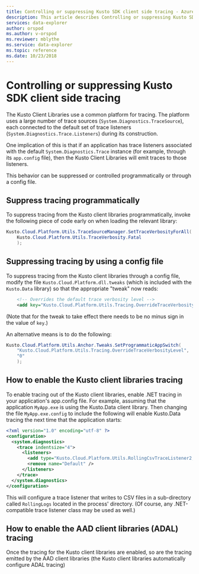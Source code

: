 ```yaml
---
title: Controlling or suppressing Kusto SDK client side tracing - Azure Data Explorer | Microsoft Docs
description: This article describes Controlling or suppressing Kusto SDK client side tracing in Azure Data Explorer.
services: data-explorer
author: orspod
ms.author: v-orspod
ms.reviewer: mblythe
ms.service: data-explorer
ms.topic: reference
ms.date: 10/23/2018
---
```

# Controlling or suppressing Kusto SDK client side tracing

The Kusto Client Libraries use a common platform for tracing. The platform uses a large number
of trace sources (`System.Diagnostics.TraceSource`), each connected to the default set of
trace listeners (`System.Diagnostics.Trace.Listeners`) during its construction.

One implication of this is that if an application has trace listeners associated
with the default `System.Diagnostics.Trace` instance
(for example, through its `app.config` file), then the Kusto Client Libraries will emit traces to
those listeners.

This behavior can be suppressed or controlled programmatically or through
a config file.

## Suppress tracing programmatically

To suppress tracing from the Kusto client libraries programmatically,
invoke the following piece of code early on when loading
the relevant library:

```csharp
Kusto.Cloud.Platform.Utils.TraceSourceManager.SetTraceVerbosityForAll(
    Kusto.Cloud.Platform.Utils.TraceVerbosity.Fatal
    );
```

## Suppressing tracing by using a config file

To suppress tracing from the Kusto client libraries through
a config file, modify the file `Kusto.Cloud.Platform.dll.tweaks`
(which is included with the `Kusto.Data` library) so that the
appropriate "tweak" now reads:

```xml
    <!-- Overrides the default trace verbosity level -->
    <add key="Kusto.Cloud.Platform.Utils.Tracing.OverrideTraceVerbosityLevel" value="0" />
```

(Note that for the tweak to take effect there needs to be no
minus sign in the value of `key`.)

An alternative means is to do the following:

```csharp
Kusto.Cloud.Platform.Utils.Anchor.Tweaks.SetProgrammaticAppSwitch(
    "Kusto.Cloud.Platform.Utils.Tracing.OverrideTraceVerbosityLevel",
    "0"
    );
```

## How to enable the Kusto client libraries tracing

To enable tracing out of the Kusto client libraries, enable .NET tracing
in your application's app.config file. For example, assuming that the application
`MyApp.exe` is using the Kusto.Data client library. Then changing the file
`MyApp.exe.config` to include the following will enable Kusto.Data tracing
the next time that the application starts:

```xml
<?xml version="1.0" encoding="utf-8" ?>
<configuration>
  <system.diagnostics>
    <trace indentsize="4">
      <listeners>
        <add type="Kusto.Cloud.Platform.Utils.RollingCsvTraceListener2, Kusto.Cloud.Platform" name="RollingCsvTraceListener" initializeData="RollingLogs" />
        <remove name="Default" />
      </listeners>
    </trace>
  </system.diagnostics>
</configuration>
``` 

This will configure a trace listener that writes to CSV files in a sub-directory
called `RollingLogs` located in the process' directory. (Of course, any .NET-compatible
trace listener class may be used as well.) 

## How to enable the AAD client libraries (ADAL) tracing

Once the tracing for the Kusto client libraries are enabled, so are the tracing
emitted by the AAD client libraries (the Kusto client libraries automatically
configure ADAL tracing)

